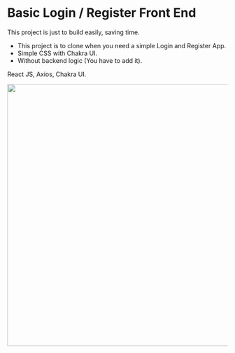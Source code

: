 <h1>Basic Login / Register Front End</h1>

This project is just to build easily, saving time.

- This project is to clone when you need a simple Login and Register App.
- Simple CSS with Chakra UI.
- Without backend logic (You have to add it).

React JS, Axios, Chakra UI.

<img src="https://raw.githubusercontent.com/MartinHeinz/MartinHeinz/master/wave.gif" width='900px' height="600px">
